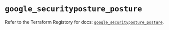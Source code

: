 # `google_securityposture_posture`

Refer to the Terraform Registory for docs: [`google_securityposture_posture`](https://registry.terraform.io/providers/hashicorp/google/5.21.0/docs/resources/securityposture_posture).
